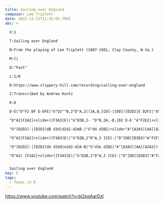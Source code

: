 ```yaml
---
title: Sailing over England
composer: Lee Triplett
date: 2022-11-11T11:31:03.709Z
abc: >
  
  X:1

  T:Sailing over England

  N:From the playing of Lee Triplett (1897-1981, Clay County, W.Va.)

  M:C|

  Q:"Fast"

  L:1/8

  D:https://www.slippery-hill.com/recording/sailing-over-england

  Z:Transcribed by Andrew Kuntz 

  K:D

  D-E|"D"F2 DF E-DFE|"G"D2""B,2"D"A,2((3A,B,[CD]-|[DD])[D2D2]E D2F2|"A"[FA]-[A3A3]- [A2A2]d-B|

  "D"A2[F2A2]+slide+([F3A3]E)|"G"D2B,2- "D"B,2A,-B,|D2 D-E "A"F2E2|+slide+"D"[D3D3][DD][D2D2]:|

  "D"[D2D2]-|[D2D2]dB d3d|d2d2-d2AB-|"G"d4 d2B2|+slide+"A"[A3A3][AA][A2A2](dB)|

  "D"A2[F2A2]+slide+([F3A3]E)|"G"D2B,2"D"A,3 [CD]-|"D"[DD][D3D3]"A"F2F2|+slide+"D"[D3D3][DD][D2D2]|

  "D"[D2D2]-|[D2D2]dd d2dd|e2d2-d2A-B|"G"d3e d2B2|"A"[A3A3][AA][A2A2]((3dcB|

  "D"A2) [F2A2]+slide+([F3A3]E)|"G"D2B,2"D"A,3 [CD]-|"D"[DD][D3D3]"A"F2F2|+slide+"D"[D3D3][DD][D2D2]||


  Sailing over England
key: D
tags:
  - Tunes in D
---
```

https://www.youtube.com/watch?v=bI2pqAarDzI